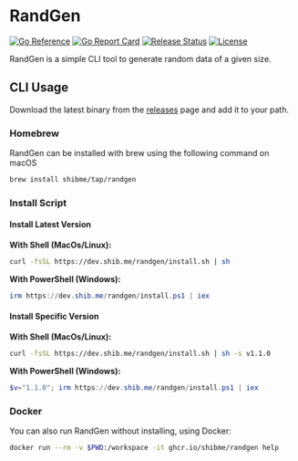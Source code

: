 # RandGen
[![Go Reference](https://pkg.go.dev/badge/dev.shib.me/randgen.svg)](https://pkg.go.dev/dev.shib.me/randgen)
[![Go Report Card](https://goreportcard.com/badge/dev.shib.me/randgen)](https://goreportcard.com/report/dev.shib.me/randgen)
[![Release Status](https://github.com/shibme/randgen/actions/workflows/release.yaml/badge.svg)](https://github.com/shibme/randgen/actions/workflows/release.yaml)
[![License](https://img.shields.io/github/license/shibme/randgen)](https://github.com/shibme/randgen/blob/main/LICENSE)

RandGen is a simple CLI tool to generate random data of a given size.

## CLI Usage
Download the latest binary from the [releases](https://github.com/shibme/randgen/releases/latest) page and add it to your path.

### Homebrew
RandGen can be installed with brew using the following command on macOS
```zsh
brew install shibme/tap/randgen
```

### Install Script

#### Install Latest Version
**With Shell (MacOs/Linux):**
```sh
curl -fsSL https://dev.shib.me/randgen/install.sh | sh
```
**With PowerShell (Windows):**
```powershell
irm https://dev.shib.me/randgen/install.ps1 | iex
```

#### Install Specific Version
**With Shell (MacOs/Linux):**
```sh
curl -fsSL https://dev.shib.me/randgen/install.sh | sh -s v1.1.0
```
**With PowerShell (Windows):**
```powershell
$v="1.1.0"; irm https://dev.shib.me/randgen/install.ps1 | iex
```

### Docker
You can also run RandGen without installing, using Docker:
```zsh
docker run --rm -v $PWD:/workspace -it ghcr.io/shibme/randgen help
```
